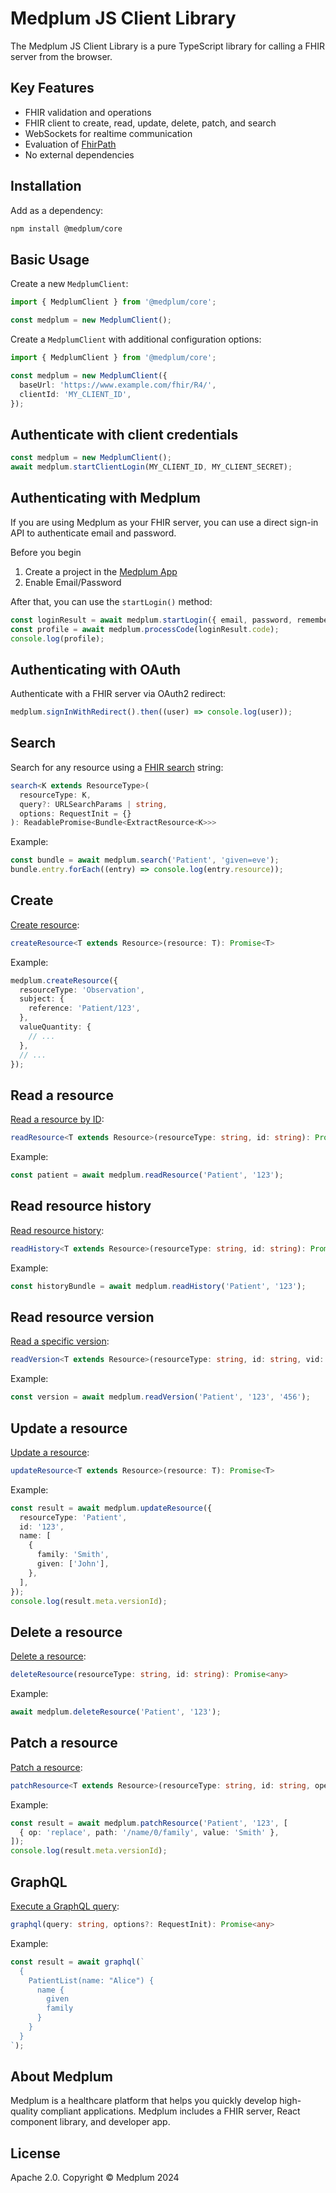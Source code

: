 # Medplum JS Client Library

The Medplum JS Client Library is a pure TypeScript library for calling a FHIR server from the browser.

## Key Features

- FHIR validation and operations
- FHIR client to create, read, update, delete, patch, and search
- WebSockets for realtime communication
- Evaluation of [FhirPath](https://hl7.org/fhirpath/N1/index.html)
- No external dependencies

## Installation

Add as a dependency:

```bash
npm install @medplum/core
```

## Basic Usage

Create a new `MedplumClient`:

```ts
import { MedplumClient } from '@medplum/core';

const medplum = new MedplumClient();
```

Create a `MedplumClient` with additional configuration options:

```ts
import { MedplumClient } from '@medplum/core';

const medplum = new MedplumClient({
  baseUrl: 'https://www.example.com/fhir/R4/',
  clientId: 'MY_CLIENT_ID',
});
```

## Authenticate with client credentials

```ts
const medplum = new MedplumClient();
await medplum.startClientLogin(MY_CLIENT_ID, MY_CLIENT_SECRET);
```

## Authenticating with Medplum

If you are using Medplum as your FHIR server, you can use a direct sign-in API to authenticate email and password.

Before you begin

1. Create a project in the [Medplum App](https://app.medplum.com/)
2. Enable Email/Password

After that, you can use the `startLogin()` method:

```ts
const loginResult = await medplum.startLogin({ email, password, remember });
const profile = await medplum.processCode(loginResult.code);
console.log(profile);
```

## Authenticating with OAuth

Authenticate with a FHIR server via OAuth2 redirect:

```ts
medplum.signInWithRedirect().then((user) => console.log(user));
```

## Search

Search for any resource using a [FHIR search](https://www.hl7.org/fhir/search.html) string:

```ts
search<K extends ResourceType>(
  resourceType: K,
  query?: URLSearchParams | string,
  options: RequestInit = {}
): ReadablePromise<Bundle<ExtractResource<K>>>
```

Example:

```ts
const bundle = await medplum.search('Patient', 'given=eve');
bundle.entry.forEach((entry) => console.log(entry.resource));
```

## Create

[Create resource](https://www.hl7.org/fhir/http.html#create):

```ts
createResource<T extends Resource>(resource: T): Promise<T>
```

Example:

```ts
medplum.createResource({
  resourceType: 'Observation',
  subject: {
    reference: 'Patient/123',
  },
  valueQuantity: {
    // ...
  },
  // ...
});
```

## Read a resource

[Read a resource by ID](https://www.hl7.org/fhir/http.html#read):

```ts
readResource<T extends Resource>(resourceType: string, id: string): Promise<T>
```

Example:

```ts
const patient = await medplum.readResource('Patient', '123');
```

## Read resource history

[Read resource history](https://www.hl7.org/fhir/http.html#history):

```ts
readHistory<T extends Resource>(resourceType: string, id: string): Promise<Bundle<T>>
```

Example:

```ts
const historyBundle = await medplum.readHistory('Patient', '123');
```

## Read resource version

[Read a specific version](https://www.hl7.org/fhir/http.html#vread):

```ts
readVersion<T extends Resource>(resourceType: string, id: string, vid: string): Promise<T>
```

Example:

```ts
const version = await medplum.readVersion('Patient', '123', '456');
```

## Update a resource

[Update a resource](https://www.hl7.org/fhir/http.html#update):

```ts
updateResource<T extends Resource>(resource: T): Promise<T>
```

Example:

```ts
const result = await medplum.updateResource({
  resourceType: 'Patient',
  id: '123',
  name: [
    {
      family: 'Smith',
      given: ['John'],
    },
  ],
});
console.log(result.meta.versionId);
```

## Delete a resource

[Delete a resource](https://www.hl7.org/fhir/http.html#delete):

```ts
deleteResource(resourceType: string, id: string): Promise<any>
```

Example:

```ts
await medplum.deleteResource('Patient', '123');
```

## Patch a resource

[Patch a resource](https://www.hl7.org/fhir/http.html#patch):

```ts
patchResource<T extends Resource>(resourceType: string, id: string, operations: Operation[]): Promise<T>
```

Example:

```ts
const result = await medplum.patchResource('Patient', '123', [
  { op: 'replace', path: '/name/0/family', value: 'Smith' },
]);
console.log(result.meta.versionId);
```

## GraphQL

[Execute a GraphQL query](https://www.hl7.org/fhir/graphql.html):

```ts
graphql(query: string, options?: RequestInit): Promise<any>
```

Example:

```ts
const result = await graphql(`
  {
    PatientList(name: "Alice") {
      name {
        given
        family
      }
    }
  }
`);
```

## About Medplum

Medplum is a healthcare platform that helps you quickly develop high-quality compliant applications. Medplum includes a FHIR server, React component library, and developer app.

## License

Apache 2.0. Copyright &copy; Medplum 2024
